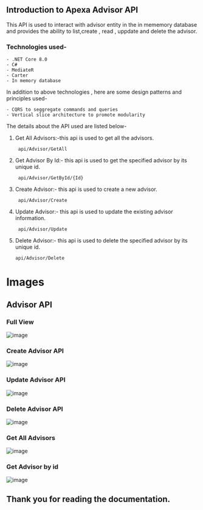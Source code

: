## Introduction to Apexa Advisor API

This API is used  to interact with advisor entity in the in mememory database and provides the ability to list,create , read , uppdate and delete the advisor.

### Technologies used-

    - .NET Core 8.0
    - C#
    - MediateR
    - Carter
    - In memory database

In addition to above technologies , here are some design patterns and principles used-

    - CQRS to seggregate commands and queries
    - Vertical slice architecture to promote modularity
 
The details about the API used are listed below-

1. Get All Advisors:-this api is used to get all the advisors.

        api/Advisor/GetAll

2. Get Advisor By Id:- this api is used to get the specified advisor by its unique id.

        api/Advisor/GetById/{Id}

3. Create Advisor:- this api is used to create a new advisor.

        api/Advisor/Create

4. Update Advisor:- this api is used to update the existing advisor information.
   
        api/Advisor/Update

 5. Delete Advisor:- this api is used to delete the specified advisor by its unique id.
   
        api/Advisor/Delete
  

# Images

## Advisor API
### Full View
![image](https://github.com/user-attachments/assets/b4022b60-ac02-496b-94f1-f12910bb68a9)

### Create Advisor API

![image](https://github.com/user-attachments/assets/1dd7c64e-ccc6-4e8e-873d-7a2a4208272b)


### Update Advisor API
![image](https://github.com/user-attachments/assets/9abb4b37-1575-424b-948f-4e9a973cea0d)


### Delete Advisor API
![image](https://github.com/user-attachments/assets/ce915415-1553-4036-b08f-a8fd07570814)


### Get All Advisors
![image](https://github.com/user-attachments/assets/4341df15-ddc6-436a-96b7-43480218e087)


### Get Advisor by id
![image](https://github.com/user-attachments/assets/28d3f97a-a176-4561-a234-eaf282ddc665)


## Thank you for reading the documentation.

